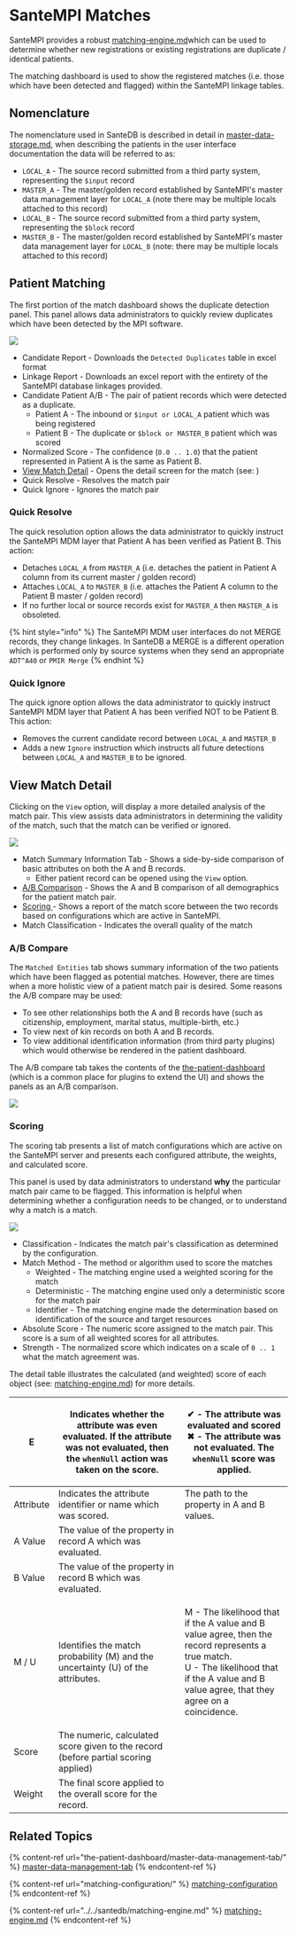 # SanteMPI Matches

SanteMPI provides a robust [matching-engine.md](../../santedb/matching-engine.md "mention")which can be used to determine whether new registrations or existing registrations are duplicate / identical patients.&#x20;

The matching dashboard is used to show the registered matches (i.e. those which have been detected and flagged) within the SanteMPI linkage tables.&#x20;

## Nomenclature

The nomenclature used in SanteDB is described in detail in [master-data-storage.md](../../santedb/data-storage-patterns/master-data-storage.md "mention"), when describing the patients in the user interface documentation the data will be referred to as:

* `LOCAL_A` - The source record submitted from a third party system, representing the `$input` record
* `MASTER_A` - The master/golden record established by SanteMPI's master data management layer for `LOCAL_A` (note there may be multiple locals attached to this record)
* `LOCAL_B` - The source record submitted from a third party system, representing the `$block` record
* `MASTER_B` - The master/golden record established by SanteMPI's master data management layer for `LOCAL_B` (note: there may be multiple locals attached to this record)

## Patient Matching

The first portion of the match dashboard shows the duplicate detection panel. This panel allows data administrators to quickly review duplicates which have been detected by the MPI software.

![](<../../.gitbook/assets/image (438) (1) (1) (1) (1) (1).png>)

* Candidate Report - Downloads the `Detected Duplicates` table in excel format
* Linkage Report - Downloads an excel report with the entirety of the SanteMPI database linkages provided.
* Candidate Patient A/B - The pair of patient records which were detected as a duplicate.
  * Patient A - The inbound or `$input or LOCAL_A` patient which was being registered
  * Patient B - The duplicate or `$block or MASTER_B` patient which was scored
* Normalized Score - The confidence (`0.0 .. 1.0`) that the patient represented in Patient A is the same as Patient B.
* [View Match Detail](santempi-matches.md#undefined) - Opens the detail screen for the match (see: )
* Quick Resolve - Resolves the match pair
* Quick Ignore - Ignores the match pair

### Quick Resolve

The quick resolution option allows the data administrator to quickly instruct the SanteMPI MDM layer that Patient A has been verified as Patient B. This action:

* Detaches `LOCAL_A` from `MASTER_A` (i.e. detaches the patient in Patient A column from its current master / golden record)
* Attaches `LOCAL_A` to `MASTER_B` (i.e. attaches the Patient A column to the Patient B master / golden record)
* If no further local or source records exist for `MASTER_A` then `MASTER_A` is obsoleted.

{% hint style="info" %}
The SanteMPI MDM user interfaces do not MERGE records, they change linkages. In SanteDB a MERGE is a different operation which is performed only by source systems when they send an appropriate `ADT^A40` or `PMIR Merge`
{% endhint %}

### Quick Ignore

The quick ignore option allows the data administrator to quickly instruct SanteMPI MDM layer that Patient A has been verified NOT to be Patient B. This action:

* Removes the current candidate record between `LOCAL_A` and `MASTER_B`
* Adds a new `Ignore` instruction which instructs all future detections between `LOCAL_A` and `MASTER_B` to be ignored.

## View Match Detail

Clicking on the `View` option, will display a more detailed analysis of the match pair. This view assists data administrators in determining the validity of the match, such that the match can be verified or ignored.

![](<../../.gitbook/assets/image (430) (1) (1) (1) (1).png>)

* Match Summary Information Tab - Shows a side-by-side comparison of basic attributes on both the A and B records.
  * Either patient record can be opened using the `View` option.
* [A/B Comparison](santempi-matches.md#a-b-compare) - Shows the A and B comparison of all demographics for the patient match pair.
* [Scoring ](santempi-matches.md#undefined)- Shows a report of the match score between the two records based on configurations which are active in SanteMPI.
* Match Classification - Indicates the overall quality of the match

### A/B Compare

The `Matched Entities` tab shows summary information of the two patients which have been flagged as potential matches. However, there are times when a more holistic view of a patient match pair is desired. Some reasons the A/B compare may be used:

* To see other relationships both the A and B records have (such as citizenship, employment, marital status, multiple-birth, etc.)
* To view next of kin records on both A and B records.
* &#x20;To view additional identification information (from third party plugins) which would otherwise be rendered in the patient dashboard.

The A/B compare tab takes the contents of the [the-patient-dashboard](the-patient-dashboard/ "mention") (which is a common place for plugins to extend the UI) and shows the panels as an A/B comparison.

![](<../../.gitbook/assets/image (439) (1) (1) (1) (1) (1).png>)

### Scoring

The scoring tab presents a list of match configurations which are active on the SanteMPI server and presents each configured attribute, the weights, and calculated score.&#x20;

This panel is used by data administrators to understand **why** the particular match pair came to be flagged. This information is helpful when determining whether a configuration needs to be changed, or to understand why a match is a match.

![](<../../.gitbook/assets/image (418) (1).png>)

* Classification - Indicates the match pair's classification as determined by the configuration.
* Match Method - The method or algorithm used to score the matches&#x20;
  * Weighted - The matching engine used a weighted scoring for the match
  * Deterministic - The matching engine used only a deterministic score for the match pair
  * Identifier - The matching engine made the determination based on identification of the source and target resources
* Absolute Score - The numeric score assigned to the match pair. This score is a sum of all weighted scores for all attributes.
* Strength - The normalized score which indicates on a scale of `0 .. 1` what the match agreement was.

The detail table illustrates the calculated (and weighted) score of each object (see: [matching-engine.md](../../santedb/matching-engine.md "mention")) for more details.

| E         | Indicates whether the attribute was even evaluated. If the attribute was not evaluated, then the `whenNull` action was taken on the score. | <p><span data-gb-custom-inline data-tag="emoji" data-code="2714">✔</span> - The attribute was evaluated and scored<br><span data-gb-custom-inline data-tag="emoji" data-code="2716">✖</span> - The attribute was not evaluated. The <code>whenNull</code> score was applied.</p> |
| --------- | ------------------------------------------------------------------------------------------------------------------------------------------ | -------------------------------------------------------------------------------------------------------------------------------------------------------------------------------------------------------------------------------------------------------------------------------- |
| Attribute | Indicates the attribute identifier or name which was scored.                                                                               | The path to the property in A and B values.                                                                                                                                                                                                                                      |
| A Value   | The value of the property in record A which was evaluated.                                                                                 |                                                                                                                                                                                                                                                                                  |
| B Value   | The value of the property in record B which was evaluated.                                                                                 |                                                                                                                                                                                                                                                                                  |
| M / U     | Identifies the match probability (M) and the uncertainty (U) of the attributes.                                                            | <p>M - The likelihood that if the A value and B value agree, then the record represents a true match.<br>U - The likelihood that if the A value and B value agree, that they agree on a coincidence.</p>                                                                         |
| Score     | The numeric, calculated score given to the record (before partial scoring applied)                                                         |                                                                                                                                                                                                                                                                                  |
| Weight    | The final score applied to the overall score for the record.                                                                               |                                                                                                                                                                                                                                                                                  |

## Related Topics

{% content-ref url="the-patient-dashboard/master-data-management-tab/" %}
[master-data-management-tab](the-patient-dashboard/master-data-management-tab/)
{% endcontent-ref %}

{% content-ref url="matching-configuration/" %}
[matching-configuration](matching-configuration/)
{% endcontent-ref %}

{% content-ref url="../../santedb/matching-engine.md" %}
[matching-engine.md](../../santedb/matching-engine.md)
{% endcontent-ref %}
